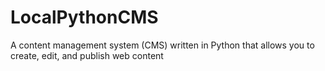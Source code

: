 # LocalPythonCMS
A content management system (CMS) written in Python that allows you to create, edit, and publish web content
